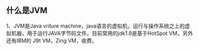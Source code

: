 ## 什么是JVM

1、JVM是Java  vriture machine，java语言的虚拟机，运行与操作系统之上的虚拟机器，用于运行JAVA字节码文件。目前常用的jdk1.8是基于HotSpot VM，另外还有IBM的 J9t VM，Zing VM，收费。

